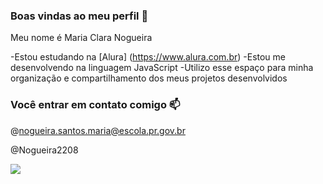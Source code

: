 ### Boas vindas ao meu perfil 🖤

Meu nome é Maria Clara Nogueira

-Estou estudando na [Alura] (https://www.alura.com.br)
-Estou me desenvolvendo na linguagem JavaScript
-Utilizo esse espaço para minha organização e compartilhamento dos meus projetos desenvolvidos

### Você entrar em contato comigo 📫

@nogueira.santos.maria@escola.pr.gov.br

@Nogueira2208

![](https://media.tenor.com/rxSNGOcPmagAAAAd/smiling-barbie.gif)
